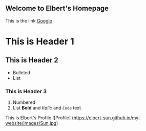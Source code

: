 ## Welcome to Elbert's Homepage

This is the link [Google](https://www.google.com)

# This is Header 1

## This is Header 2
- Bulleted
- List

### This is Header 3

1. Numbered
2. List
**Bold** and _Italic_ and `Code` text

This is Elbert's Profile
![Profile]
(https://elbert-sun.github.io/my-website/images/Sun.jpg)

